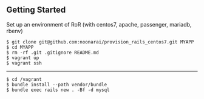 ## Getting Started

Set up an environment of RoR
(with centos7, apache, passenger, mariadb, rbenv)

```
$ git clone git@github.com:noonarai/provision_rails_centos7.git MYAPP
$ cd MYAPP
$ rm -rf .git .gitignore README.md
$ vagrant up
$ vagrant ssh
```

---

```
$ cd /vagrant
$ bundle install --path vendor/bundle
$ bundle exec rails new . -Bf -d mysql
```
